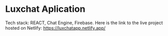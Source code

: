 # Luxchat Aplication

Tech stack: REACT, Chat Engine, Firebase.
Here is the link to the live project hosted on Netlify: https://luxchatapp.netlify.app/


